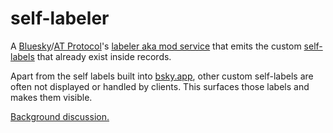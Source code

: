 # self-labeler

A [Bluesky](https://bsky.social/)/[AT Protocol](https://atproto.com/)'s [labeler aka mod service](https://bsky.social/about/blog/4-13-2023-moderation) that emits the custom [self-labels](https://atproto.com/specs/label#self-labels-in-records) that already exist inside records.

Apart from the self labels built into [bsky.app](https://bsky.app/), other custom self-labels are often not displayed or handled by clients. This surfaces those labels and makes them visible.

[Background discussion.](https://github.com/bluesky-social/atproto/discussions/2885)
